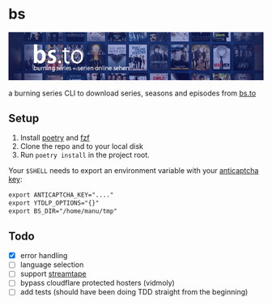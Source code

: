 # bs

![](./header.png)

a burning series CLI to download series, seasons and episodes from [bs.to](https://bs.to)

## Setup

1. Install [poetry](https://python-poetry.org/) and [fzf](https://github.com/junegunn/fzf)
2. Clone the repo and to your local disk
3. Run `poetry install` in the project root.

Your `$SHELL` needs to export an environment variable with your [anticaptcha key](https://anti-captcha.com/de):

```
export ANTICAPTCHA_KEY="...."
export YTDLP_OPTIONS="{}"
export BS_DIR="/home/manu/tmp"
```

## Todo

- [x] error handling
- [ ] language selection
- [ ] support [streamtape](https://github.com/ChristopherProject/Streamtape-Video-Downloader)
- [ ] bypass cloudflare protected hosters (vidmoly)
- [ ] add tests (should have been doing TDD straight from the beginning)
